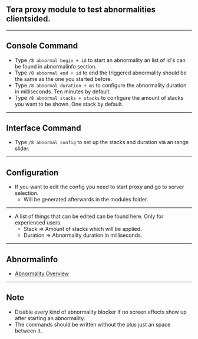 ## Tera proxy module to test abnormalities clientsided.

---

## Console Command
- Type `/8 abnormal begin + id` to start an abnormality an list of id's can be found in abnormalinfo section.
- Type `/8 abnormal end + id` to end the triggered abnormality should be the same as the one you started before.
- Type `/8 abnormal duration + ms` to configure the abnormality duration in milliseconds. Ten minutes by default.
- Type `/8 abnormal stacks + stacks` to configure the amount of stacks you want to be shown. One stack by default.

---

## Interface Command
- Type `/8 abnormal config` to set up the stacks and duration via an range slider.

---

## Configuration
- If you want to edit the config you need to start proxy and go to server selection.
    - Will be generated afterwards in the modules folder.

---

- A list of things that can be edited can be found here. Only for experienced users.
	- Stack => Amount of stacks which will be applied.
    - Duration => Abnormality duration in milliseconds.

---

## Abnormalinfo
- [Abnormality Overview](https://github.com/neowutran/TeraDpsMeterData/tree/master/hotdot)

---

## Note
- Disable every kind of abnormality blocker if no screen effects show up after starting an abnormality.
- The commands should be written without the plus just an space between it.
